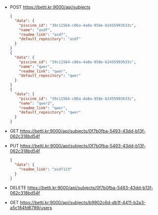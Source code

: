 - POST https://betti.kr:9000/api/subjects

  ```json
  {
    "data": {
      "piscine_id": "39c11564-c06a-4a8a-958e-b2455993633c",
      "name": "asdf",
      "readme_link": "asdf",
      "default_repository": "asdf"
    }
  }
  {
    "data": {
      "piscine_id": "39c11564-c06a-4a8a-958e-b2455993633c",
      "name": "qwer",
      "readme_link": "qwer",
      "default_repository": "qwer"
    }
  }
  {
    "data": {
      "piscine_id": "39c11564-c06a-4a8a-958e-b2455993633c",
      "name": "qwer2",
      "readme_link": "qwer",
      "default_repository": "qwer"
    }
  }
  ```

- GET https://betti.kr:9000/api/subjects/0f7b0fba-5493-43dd-b13f-062c318bd54f

- PUT https://betti.kr:9000/api/subjects/0f7b0fba-5493-43dd-b13f-062c318bd54f

  ```json
  {
    "data": {
      "readme_link": "asdf123"
    }
  }
  ```

- DELETE https://betti.kr:9000/api/subjects/0f7b0fba-5493-43dd-b13f-062c318bd54f

- GET https://betti.kr:9000/api/subjects/b9902c6d-db1f-4411-b2a3-a5c184fd6789/users
